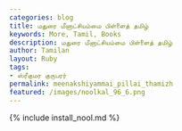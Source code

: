 ```yaml
---  
categories: blog  
title: மதுரை மீனாட்சியம்மை பிள்ளைத் தமிழ்
keywords: More, Tamil, Books  
description: மதுரை மீனாட்சியம்மை பிள்ளைத் தமிழ்
author: Tamilan  
layout: Ruby  
tags:     
- ஸ்ரீகுமர குருபரர்
permalink: meenakshiyammai_pillai_thamizh  
featured: /images/noolkal_96_6.png  
---  
```

{% include install_nool.md %}  
